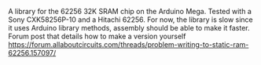 A library for the 62256 32K SRAM chip on the Arduino Mega.
Tested with a Sony CXK58256P-10 and a Hitachi 62256.
For now, the library is slow since it uses Arduino library methods, assembly should be able to make it faster.
Forum post that details how to make a version yourself https://forum.allaboutcircuits.com/threads/problem-writing-to-static-ram-62256.157097/
